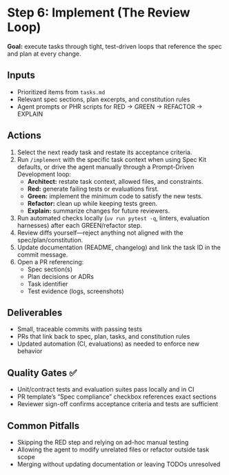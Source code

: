 # Step 6: Implement (The Review Loop)

**Goal:** execute tasks through tight, test-driven loops that reference the spec and plan at every change.

## Inputs

- Prioritized items from `tasks.md`
- Relevant spec sections, plan excerpts, and constitution rules
- Agent prompts or PHR scripts for RED → GREEN → REFACTOR → EXPLAIN

## Actions

1. Select the next ready task and restate its acceptance criteria.
2. Run `/implement` with the specific task context when using Spec Kit defaults, or drive the agent manually through a Prompt-Driven Development loop:
	- **Architect:** restate task context, allowed files, and constraints.
	- **Red:** generate failing tests or evaluations first.
	- **Green:** implement the minimum code to satisfy the new tests.
	- **Refactor:** clean up while keeping tests green.
	- **Explain:** summarize changes for future reviewers.
3. Run automated checks locally (`uv run pytest -q`, linters, evaluation harnesses) after each GREEN/refactor step.
4. Review diffs yourself—reject anything not aligned with the spec/plan/constitution.
5. Update documentation (README, changelog) and link the task ID in the commit message.
6. Open a PR referencing:
	- Spec section(s)
	- Plan decisions or ADRs
	- Task identifier
	- Test evidence (logs, screenshots)

## Deliverables

- Small, traceable commits with passing tests
- PRs that link back to spec, plan, tasks, and constitution rules
- Updated automation (CI, evaluations) as needed to enforce new behavior

## Quality Gates ✅

- Unit/contract tests and evaluation suites pass locally and in CI
- PR template’s “Spec compliance” checkbox references exact sections
- Reviewer sign-off confirms acceptance criteria and tests are sufficient

## Common Pitfalls

- Skipping the RED step and relying on ad-hoc manual testing
- Allowing the agent to modify unrelated files or refactor outside task scope
- Merging without updating documentation or leaving TODOs unresolved
